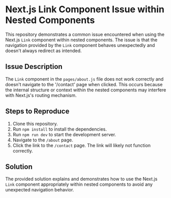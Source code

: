 # Next.js Link Component Issue within Nested Components

This repository demonstrates a common issue encountered when using the Next.js `Link` component within nested components. The issue is that the navigation provided by the `Link` component behaves unexpectedly and doesn't always redirect as intended.

## Issue Description
The `Link` component in the `pages/about.js` file does not work correctly and doesn't navigate to the '/contact' page when clicked. This occurs because the internal structure or context within the nested components may interfere with Next.js's routing mechanism.

## Steps to Reproduce
1. Clone this repository.
2. Run `npm install` to install the dependencies.
3. Run `npm run dev` to start the development server.
4. Navigate to the `/about` page.
5. Click the link to the `/contact` page.  The link will likely not function correctly. 

## Solution
The provided solution explains and demonstrates how to use the Next.js `Link` component appropriately within nested components to avoid any unexpected navigation behavior.